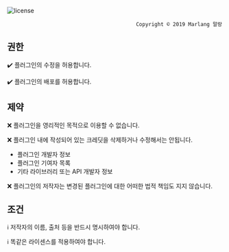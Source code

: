 ![license](https://user-images.githubusercontent.com/39194432/51786047-5ff7ba80-21a2-11e9-829f-5429e589a89a.png)

                                              Copyright ©️ 2019 Marlang 말랑                                        
## 권한
✔️ 플러그인의 수정을 허용합니다.

✔️ 플러그인의 배포를 허용합니다.

## 제약
❌ 플러그인을 영리적인 목적으로 이용할 수 없습니다.

❌ 플러그인 내에 작성되어 있는 크레딧을 삭제하거나 수정해서는 안됩니다.

* 플러그인 개발자 정보
* 플러그인 기여자 목록
* 기타 라이브러리 또는 API 개발자 정보

❌ 플러그인의 저작자는 변경된 플러그인에 대한 어떠한 법적 책임도 지지 않습니다.

## 조건
ℹ️ 저작자의 이름, 출처 등을 반드시 명시하여야 합니다.

ℹ️ 똑같은 라이센스를 적용하여야 합니다.
